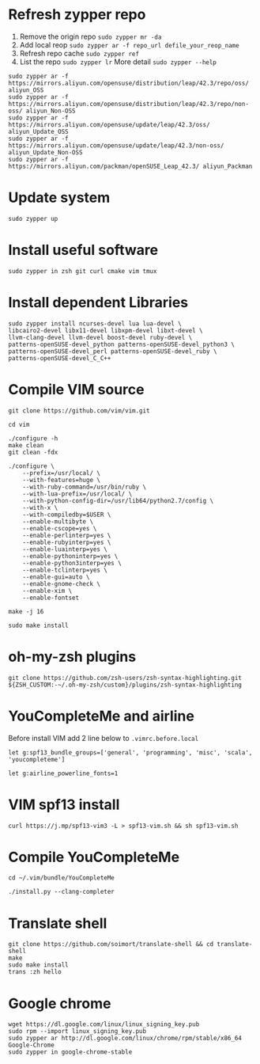 # Refresh zypper repo
1. Remove the origin repo `sudo zypper mr -da`
2. Add local reop `sudo zypper ar -f repo_url defile_your_reop_name`
3. Refresh repo cache `sudo zypper ref`
4. List the repo `sudo zypper lr`
More detail `sudo zypper --help`

```
sudo zypper ar -f https://mirrors.aliyun.com/opensuse/distribution/leap/42.3/repo/oss/ aliyun_OSS 
sudo zypper ar -f https://mirrors.aliyun.com/opensuse/distribution/leap/42.3/repo/non-oss/ aliyun_Non-OSS
sudo zypper ar -f https://mirrors.aliyun.com/opensuse/update/leap/42.3/oss/ aliyun_Update_OSS
sudo zypper ar -f https://mirrors.aliyun.com/opensuse/update/leap/42.3/non-oss/ aliyun_Update_Non-OSS
sudo zypper ar -f https://mirrors.aliyun.com/packman/openSUSE_Leap_42.3/ aliyun_Packman
```
# Update system
```
sudo zypper up
```
# Install useful software
```
sudo zypper in zsh git curl cmake vim tmux
```
# Install dependent Libraries
```
sudo zypper install ncurses-devel lua lua-devel \
libcairo2-devel libx11-devel libxpm-devel libxt-devel \
llvm-clang-devel llvm-devel boost-devel ruby-devel \
patterns-openSUSE-devel_python patterns-openSUSE-devel_python3 \
patterns-openSUSE-devel_perl patterns-openSUSE-devel_ruby \
patterns-openSUSE-devel_C_C++
```
# Compile VIM source
```
git clone https://github.com/vim/vim.git
```

```
cd vim
```

```
./configure -h
make clean
git clean -fdx

./configure \
    --prefix=/usr/local/ \
    --with-features=huge \
    --with-ruby-command=/usr/bin/ruby \
    --with-lua-prefix=/usr/local/ \
    --with-python-config-dir=/usr/lib64/python2.7/config \
    --with-x \
    --with-compiledby=$USER \
    --enable-multibyte \
    --enable-cscope=yes \
    --enable-perlinterp=yes \
    --enable-rubyinterp=yes \
    --enable-luainterp=yes \
    --enable-pythoninterp=yes \
    --enable-python3interp=yes \
    --enable-tclinterp=yes \
    --enable-gui=auto \
    --enable-gnome-check \
    --enable-xim \
    --enable-fontset
```

```
make -j 16
```

```
sudo make install
```
# oh-my-zsh plugins
```
git clone https://github.com/zsh-users/zsh-syntax-highlighting.git ${ZSH_CUSTOM:-~/.oh-my-zsh/custom}/plugins/zsh-syntax-highlighting
```
# YouCompleteMe and airline
Before install VIM add 2 line below to `.vimrc.before.local`
```
let g:spf13_bundle_groups=['general', 'programming', 'misc', 'scala', 'youcompleteme']
```

```
let g:airline_powerline_fonts=1
```
# VIM spf13 install
```
curl https://j.mp/spf13-vim3 -L > spf13-vim.sh && sh spf13-vim.sh
```
# Compile YouCompleteMe
```
cd ~/.vim/bundle/YouCompleteMe
```
```
./install.py --clang-completer
```
# Translate shell
```
git clone https://github.com/soimort/translate-shell && cd translate-shell
make
sudo make install
trans :zh hello
```
# Google chrome
```
wget https://dl.google.com/linux/linux_signing_key.pub
sudo rpm --import linux_signing_key.pub
sudo zypper ar http://dl.google.com/linux/chrome/rpm/stable/x86_64 Google-Chrome
sudo zypper in google-chrome-stable
```
